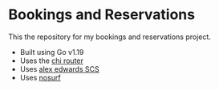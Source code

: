 # Bookings and Reservations

This the repository for my bookings and reservations project.

- Built using Go v1.19
- Uses the [chi router](https://github.com/go-chi/chi)
- Uses [alex edwards SCS](https://github.com/alexedwards/scs/v2)
- Uses [nosurf](https://github.com/justinas/nosurf)